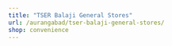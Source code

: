 ```yaml
---
title: "TSER Balaji General Stores"
url: /aurangabad/tser-balaji-general-stores/
shop: convenience
---
```


